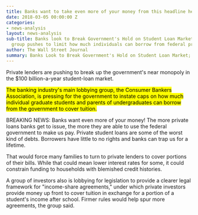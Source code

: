 ```yaml
---
title: Banks want to take even more of your money from this headline head
date: 2018-03-05 00:00:00 Z
categories:
- news-analysis
layout: news-analysis
sub-title: Banks look to Break Government's Hold on Student Loan Market; Lobbying
  group pushes to limit how much individuals can borrow from federal program
author: The Wall Street Journal
summary: Banks Look to Break Government's Hold on Student Loan Market; Lobbying group pushes to limit how much individuals can borrow from federal programs
---
```


Private lenders are pushing to break up the government's near monopoly in the $100 billion-a-year student-loan market.  

<mark>The banking industry's main lobbying group, the Consumer Bankers Association, is pressing for the government to instate caps on how much individual graduate students and parents of undergraduates can borrow from the government to cover tuition.</mark>  

<aside>BREAKING NEWS: Banks want even more of your money! The more private loans banks get to issue, the more they are able to use the federal government to make us pay. Private student loans are some of the worst kind of debts. Borrowers have little to no rights and banks can trap us for a lifetime.</aside>

That would force many families to turn to private lenders to cover portions of their bills. While that could mean lower interest rates for some, it could constrain funding to households with blemished credit histories.  

A group of investors also is lobbying for legislation to provide a clearer legal framework for "income-share agreements," under which private investors provide money up front to cover tuition in exchange for a portion of a student's income after school. Firmer rules would help spur more agreements, the group said.